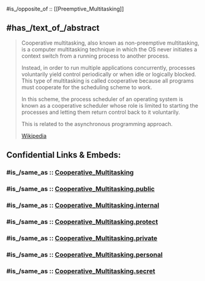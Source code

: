 ﻿---
aliases:
- "Cooperative multitasking"
---

#is_/opposite_of :: [[Preemptive_Multitasking]] 

## #has_/text_of_/abstract 

> Cooperative multitasking, also known as non-preemptive multitasking, 
> is a computer multitasking technique in which 
> the OS never initiates a context switch from a running process to another process. 
> 
> Instead, in order to run multiple applications concurrently, 
> processes voluntarily yield control periodically or when idle or logically blocked. 
> This type of multitasking is called cooperative 
> because all programs must cooperate for the scheduling scheme to work.  
>
> In this scheme, the process scheduler of an operating system is known as 
> a cooperative scheduler whose role is limited to starting the processes 
> and letting them return control back to it voluntarily.
>
> This is related to the asynchronous programming approach.
>
> [Wikipedia](https://en.wikipedia.org/wiki/Cooperative%20multitasking) 


## Confidential Links & Embeds: 

### #is_/same_as :: [Cooperative_Multitasking](/_Standards/Technology/IT/Software/Operating_System/Cooperative_Multitasking.md) 

### #is_/same_as :: [Cooperative_Multitasking.public](/_public/Technology/IT/Software/Operating_System/Cooperative_Multitasking.public.md) 

### #is_/same_as :: [Cooperative_Multitasking.internal](/_internal/Technology/IT/Software/Operating_System/Cooperative_Multitasking.internal.md) 

### #is_/same_as :: [Cooperative_Multitasking.protect](/_protect/Technology/IT/Software/Operating_System/Cooperative_Multitasking.protect.md) 

### #is_/same_as :: [Cooperative_Multitasking.private](/_private/Technology/IT/Software/Operating_System/Cooperative_Multitasking.private.md) 

### #is_/same_as :: [Cooperative_Multitasking.personal](/_personal/Technology/IT/Software/Operating_System/Cooperative_Multitasking.personal.md) 

### #is_/same_as :: [Cooperative_Multitasking.secret](/_secret/Technology/IT/Software/Operating_System/Cooperative_Multitasking.secret.md)

